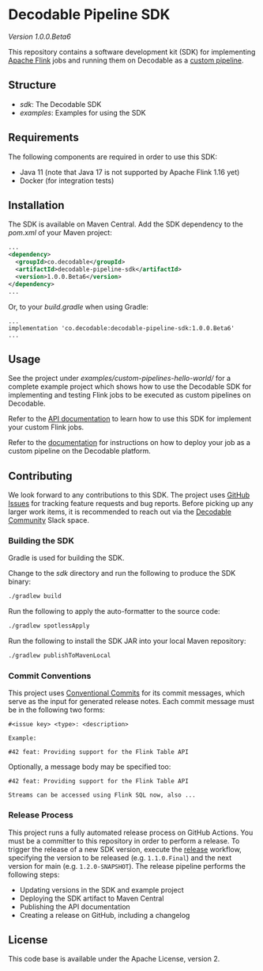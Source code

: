 # Decodable Pipeline SDK

_Version 1.0.0.Beta6_

This repository contains a software development kit (SDK) for implementing [Apache Flink](https://flink.apache.org/) jobs
and running them on Decodable as a [custom pipeline](https://docs.decodable.co/docs/create-pipelines-using-your-own-apache-flink-jobs).

## Structure

* _sdk_: The Decodable SDK
* _examples_: Examples for using the SDK

## Requirements

The following components are required in order to use this SDK:

* Java 11 (note that Java 17 is not supported by Apache Flink 1.16 yet)
* Docker (for integration tests)

## Installation

The SDK is available on Maven Central.
Add the SDK dependency to the _pom.xml_ of your Maven project:

```xml
...
<dependency>
  <groupId>co.decodable</groupId>
  <artifactId>decodable-pipeline-sdk</artifactId>
  <version>1.0.0.Beta6</version>
</dependency>
...
```

Or, to your _build.gradle_ when using Gradle:

```
...
implementation 'co.decodable:decodable-pipeline-sdk:1.0.0.Beta6'
...
```

## Usage

See the project under _examples/custom-pipelines-hello-world/_ for a complete example project
which shows how to use the Decodable SDK for implementing and testing Flink jobs to be executed as custom pipelines on Decodable.

Refer to the [API documentation](https://docs.decodable.co/api/pipeline-sdk.html) to learn how to use this SDK for implement your custom Flink jobs.

Refer to the [documentation](https://docs.decodable.co/docs/create-pipelines-using-your-own-apache-flink-jobs) for instructions on how to deploy your job as a custom pipeline on the Decodable platform.

## Contributing

We look forward to any contributions to this SDK.
The project uses [GitHub Issues](https://github.com/decodableco/decodable-pipeline-sdk/issues) for tracking feature requests and bug reports.
Before picking up any larger work items, it is recommended to reach out via the [Decodable Community](decodablecommunity.slack.com) Slack space.

### Building the SDK

Gradle is used for building the SDK.

Change to the _sdk_ directory and run the following to produce the SDK binary:

```bash
./gradlew build
```

Run the following to apply the auto-formatter to the source code:

```bash
./gradlew spotlessApply
```

Run the following to install the SDK JAR into your local Maven repository:

```bash
./gradlew publishToMavenLocal
```

### Commit Conventions

This project uses [Conventional Commits](https://www.conventionalcommits.org/en/v1.0.0/) for its commit messages,
which serve as the input for generated release notes.
Each commit message must be in the following two forms:

```
#<issue key> <type>: <description>

Example:

#42 feat: Providing support for the Flink Table API
```

Optionally, a message body may be specified too:

```
#42 feat: Providing support for the Flink Table API

Streams can be accessed using Flink SQL now, also ...
```

### Release Process

This project runs a fully automated release process on GitHub Actions.
You must be a committer to this repository in order to perform a release.
To trigger the release of a new SDK version, execute the [release](https://github.com/decodableco/decodable-pipeline-sdk/actions/workflows/release.yml) workflow, specifying the version to be released (e.g. `1.1.0.Final`) and the next version for main (e.g. `1.2.0-SNAPSHOT`).
The release pipeline performs the following steps:

* Updating versions in the SDK and example project
* Deploying the SDK artifact to Maven Central
* Publishing the API documentation
* Creating a release on GitHub, including a changelog

## License

This code base is available under the Apache License, version 2.

